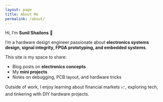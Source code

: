 ```yaml
---
layout: page
title: About Me
permalink: /about/
---
```


Hi, I’m **Sunil Shailons** 👋  

I’m a hardware design engineer passionate about **electronics systems design, signal integrity, FPGA prototyping, and embedded systems**.  

This site is my space to share:
- Blog posts on **electronics concepts**
- My **mini projects**
- Notes on debugging, PCB layout, and hardware tricks  

Outside of work, I enjoy learning about financial markets 📈, exploring tech, and tinkering with DIY hardware projects.

